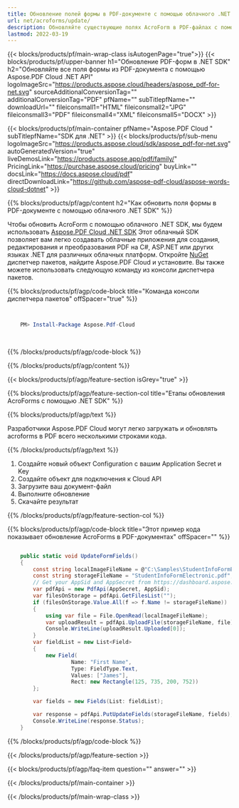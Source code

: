```yaml
---
title: Обновление полей формы в PDF-документе с помощью облачного .NET SDK
url: net/acroforms/update/
description: Обновляйте существующие полях AcroForm в PDF-файлах с помощью облачного SDK для .NET Aspose.PDF. Быстрое, точное и гибкое управление формами.
lastmod: 2022-03-19
---
```


{{< blocks/products/pf/main-wrap-class isAutogenPage="true">}}
{{< blocks/products/pf/upper-banner h1="Обновление PDF-форм в .NET SDK" h2="Обновляйте все поля формы из PDF-документа с помощью Aspose.PDF Cloud .NET API" logoImageSrc="https://products.aspose.cloud/headers/aspose_pdf-for-net.svg" sourceAdditionalConversionTag="" additionalConversionTag="PDF" pfName="" subTitlepfName="" downloadUrl="" fileiconsmall1="HTML" fileiconsmall2="JPG" fileiconsmall3="PDF" fileiconsmall4="XML" fileiconsmall5="DOCX" >}}

{{< blocks/products/pf/main-container pfName="Aspose.PDF Cloud " subTitlepfName="SDK для .NET" >}}
{{< blocks/products/pf/sub-menu logoImageSrc="https://products.aspose.cloud/sdk/aspose_pdf-for-net.svg"
autoGeneratedVersion="true"
liveDemosLink="https://products.aspose.app/pdf/family/" PricingLink="https://purchase.aspose.cloud/pricing" buyLink="" docsLink="https://docs.aspose.cloud/pdf"  directDownloadLink="https://github.com/aspose-pdf-cloud/aspose-words-cloud-dotnet" >}}

{{% blocks/products/pf/agp/content h2="Как обновить поля формы в PDF-документе с помощью облачного .NET SDK" %}}

Чтобы обновить AcroForm с помощью облачного .NET SDK, мы будем использовать
[Aspose.PDF Cloud .NET SDK](https://products.aspose.cloud/pdf/net/)
Этот облачный SDK позволяет вам легко создавать облачные приложения для создания, редактирования и преобразования PDF на C#, ASP.NET или других языках .NET для различных облачных платформ. Откройте
[NuGet](https://www.nuget.org/packages/Aspose.Pdf-Cloud)
диспетчер пакетов, найдите
Aspose.PDF Cloud
и установите. Вы также можете использовать следующую команду из консоли диспетчера пакетов.

{{% blocks/products/pf/agp/code-block title="Команда консоли диспетчера пакетов" offSpacer="true" %}}

```powershell

     
    PM> Install-Package Aspose.Pdf-Cloud
     
     

```

{{% /blocks/products/pf/agp/code-block %}}

{{% /blocks/products/pf/agp/content %}}

{{< blocks/products/pf/agp/feature-section isGrey="true" >}}

{{% blocks/products/pf/agp/feature-section-col title="Етапы обновления AcroForms с помощью .NET SDK" %}}

{{% blocks/products/pf/agp/text %}}

Разработчики Aspose.PDF Cloud могут легко загружать и обновлять acroforms в PDF всего несколькими строками кода.

{{% /blocks/products/pf/agp/text %}}

1. Создайте новый объект Configuration с вашим Application Secret и Key
1. Создайте объект для подключения к Cloud API
1. Загрузите ваш документ-файл
1. Выполните обновление
1. Скачайте результат

{{% /blocks/products/pf/agp/feature-section-col %}}



{{% blocks/products/pf/agp/code-block title="Этот пример кода показывает обновление AcroForms в PDF-документах" offSpacer="" %}}

```cs

    public static void UpdateFormFields()
    {
        const string localImageFileName = @"C:\Samples\StudentInfoFormElectronic.pdf";
        const string storageFileName = "StudentInfoFormElectronic.pdf";
        // Get your AppSid and AppSecret from https://dashboard.aspose.cloud (free registration required).            
        var pdfApi = new PdfApi(AppSecret, AppSid);
        var filesOnStorage = pdfApi.GetFilesList("");
        if (filesOnStorage.Value.All(f => f.Name != storageFileName))
        {
            using var file = File.OpenRead(localImageFileName);
            var uploadResult = pdfApi.UploadFile(storageFileName, file);
            Console.WriteLine(uploadResult.Uploaded[0]);
        }
        var fieldList = new List<Field>
        {
            new Field(
                    Name: "First Name",
                    Type: FieldType.Text,
                    Values: ["James"],
                    Rect: new Rectangle(125, 735, 200, 752))
        };

        var fields = new Fields(List: fieldList);

        var response = pdfApi.PutUpdateFields(storageFileName, fields);
        Console.WriteLine(response.Status);
    }
```

{{% /blocks/products/pf/agp/code-block %}}

{{< /blocks/products/pf/agp/feature-section >}}

{{< blocks/products/pf/agp/faq-item question="" answer="" >}}

{{< /blocks/products/pf/main-container >}}

{{< /blocks/products/pf/main-wrap-class >}}

